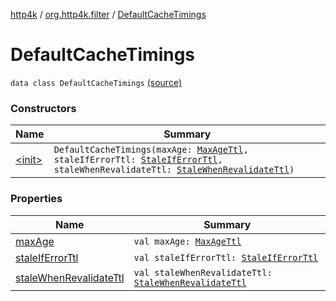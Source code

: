 [http4k](../../index.md) / [org.http4k.filter](../index.md) / [DefaultCacheTimings](./index.md)

# DefaultCacheTimings

`data class DefaultCacheTimings` [(source)](https://github.com/http4k/http4k/blob/master/http4k-core/src/main/kotlin/org/http4k/filter/CachingFilters.kt#L31)

### Constructors

| Name | Summary |
|---|---|
| [&lt;init&gt;](-init-.md) | `DefaultCacheTimings(maxAge: `[`MaxAgeTtl`](../-max-age-ttl/index.md)`, staleIfErrorTtl: `[`StaleIfErrorTtl`](../-stale-if-error-ttl/index.md)`, staleWhenRevalidateTtl: `[`StaleWhenRevalidateTtl`](../-stale-when-revalidate-ttl/index.md)`)` |

### Properties

| Name | Summary |
|---|---|
| [maxAge](max-age.md) | `val maxAge: `[`MaxAgeTtl`](../-max-age-ttl/index.md) |
| [staleIfErrorTtl](stale-if-error-ttl.md) | `val staleIfErrorTtl: `[`StaleIfErrorTtl`](../-stale-if-error-ttl/index.md) |
| [staleWhenRevalidateTtl](stale-when-revalidate-ttl.md) | `val staleWhenRevalidateTtl: `[`StaleWhenRevalidateTtl`](../-stale-when-revalidate-ttl/index.md) |
